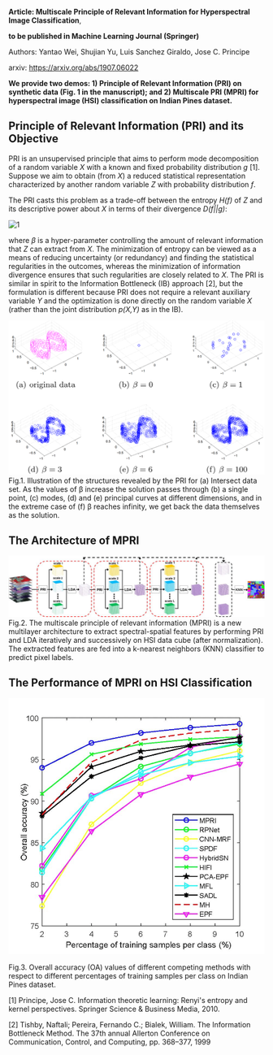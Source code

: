 **Article: Multiscale Principle of Relevant Information for Hyperspectral Image Classification**,

**to be published in Machine Learning Journal (Springer)**

Authors: Yantao Wei, Shujian Yu, Luis Sanchez Giraldo, Jose C. Principe

arxiv: https://arxiv.org/abs/1907.06022


**We provide two demos: 1) Principle of Relevant Information (PRI) on synthetic data (Fig. 1 in the manuscript); and 2) Multiscale PRI (MPRI) for hyperspectral image (HSI) classification on Indian Pines dataset.**

## Principle of Relevant Information (PRI) and its Objective
PRI is an unsupervised principle that aims to perform mode decomposition of a random variable *X* with a known and fixed probability distribution *g* [1]. Suppose we aim to obtain (from *X*) a reduced statistical representation characterized by another random variable *Z* with probability distribution *f*. 

The PRI casts this problem as a trade-off between the entropy *H(f)* of *Z* and its descriptive power about *X* in terms of their divergence *D(f\|\|g)*:

![1](http://latex.codecogs.com/svg.latex?J(f)=H(f)+\beta*D(f\|\|g),)

where $\beta$ is a hyper-parameter controlling the amount of relevant information that *Z* can extract from *X*. The minimization of entropy can be viewed as a means of reducing uncertainty (or redundancy) and finding the statistical regularities in the outcomes, whereas the minimization of information divergence ensures that such regularities are closely related to *X*. The PRI is similar in spirit to the Information Bottleneck (IB) approach [2], but the formulation is different because PRI does not require a relevant auxiliary variable *Y* and the optimization is done directly on the random variable *X* (rather than the joint distribution *p(X,Y)* as in the IB).

![image](https://github.com/SJYuCNEL/Principle-of-Relevant-Information-and-HSI-Classification/blob/main/PRI_synthetic_data.PNG)
Fig.1. Illustration of the structures revealed by the PRI for (a) Intersect data set. As the values of β increase the solution passes through (b) a single point, (c) modes, (d) and (e) principal curves at different dimensions, and in the extreme case of (f) β reaches infinity, we get back the data themselves as the solution.

## The Architecture of MPRI
![image](https://github.com/SJYuCNEL/Principle-of-Relevant-Information-and-HSI-Classification/blob/main/MPRI_architecture.png)
Fig.2. The multiscale principle of relevant information (MPRI) is a new multilayer architecture to extract spectral-spatial features by performing PRI and LDA iteratively and successively on HSI data cube (after normalization). The extracted features are fed into a k-nearest neighbors (KNN) classifier to predict pixel labels.

## The Performance of MPRI on HSI Classification

![image](https://github.com/SJYuCNEL/Principle-of-Relevant-Information-and-HSI-Classification/blob/main/Indian_Pine_accuracy.png)

Fig.3. Overall accuracy (OA) values of different competing methods with respect to different percentages of training samples per class on Indian Pines dataset.

[1] Principe, Jose C. Information theoretic learning: Renyi's entropy and kernel perspectives. Springer Science & Business Media, 2010.

[2] Tishby, Naftali; Pereira, Fernando C.; Bialek, William. The Information Bottleneck Method. The 37th annual Allerton Conference on Communication, Control, and Computing, pp. 368–377, 1999
